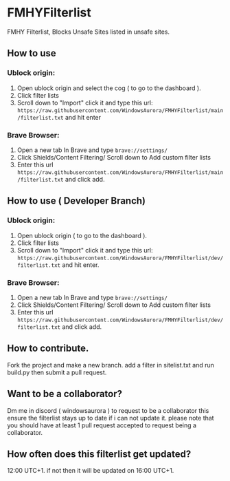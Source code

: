 # FMHYFilterlist
FMHY Filterlist, Blocks Unsafe Sites listed in unsafe sites.

## How to use
### Ublock origin:
1. Open ublock origin and select the cog ( to go to the dashboard ).
2. Click filter lists 
3. Scroll down to "Import" click it and type this url: ```https://raw.githubusercontent.com/WindowsAurora/FMHYFilterlist/main/filterlist.txt``` and hit enter
### Brave Browser:
1. Open a new tab In Brave and type ```brave://settings/```
2. Click Shields/Content Filtering/ Scroll down to Add custom filter lists
3. Enter this url ```https://raw.githubusercontent.com/WindowsAurora/FMHYFilterlist/main/filterlist.txt``` and click add.

## How to use ( Developer Branch)
### Ublock origin:
1. Open ublock origin  ( to go to the dashboard ).
2. Click filter lists 
3. Scroll down to "Import" click it and type this url: ```https://raw.githubusercontent.com/WindowsAurora/FMHYFilterlist/dev/filterlist.txt``` and hit enter.
### Brave Browser:
1. Open a new tab In Brave and type ```brave://settings/```
2. Click Shields/Content Filtering/ Scroll down to Add custom filter lists
3. Enter this url ```https://raw.githubusercontent.com/WindowsAurora/FMHYFilterlist/dev/filterlist.txt``` and click add.

## How to contribute.

Fork the project and make a new branch. add a filter in sitelist.txt and run build.py then submit a pull request. 

## Want to be a collaborator?

Dm me in discord ( windowsaurora ) to request to be a collaborator this ensure the filterlist stays up to date if i can not update it. please note that you should have at least 1 pull request accepted to request being a collaborator.

## How often does this filterlist get updated?

12:00 UTC+1. if not then it will be updated on 16:00 UTC+1.
